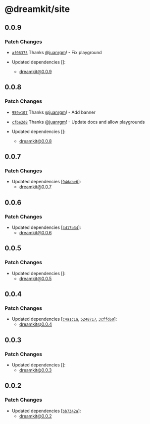# @dreamkit/site

## 0.0.9

### Patch Changes

- [`af06375`](https://github.com/swordev/dreamkit/commit/af0637554c6579dbf31667a8e47807242ece5baf) Thanks [@juanrgm](https://github.com/juanrgm)! - Fix playground

- Updated dependencies []:
  - dreamkit@0.0.9

## 0.0.8

### Patch Changes

- [`959e107`](https://github.com/swordev/dreamkit/commit/959e107e9c2f515ef5e4fdbe295ea32b515736f7) Thanks [@juanrgm](https://github.com/juanrgm)! - Add banner

- [`cfbe2d8`](https://github.com/swordev/dreamkit/commit/cfbe2d867f360cdf896c047ed9ddc750131435ca) Thanks [@juanrgm](https://github.com/juanrgm)! - Update docs and allow playgrounds

- Updated dependencies []:
  - dreamkit@0.0.8

## 0.0.7

### Patch Changes

- Updated dependencies [[`94dabe6`](https://github.com/swordev/dreamkit/commit/94dabe6e524b68b08312b03eaeea11f76202afb7)]:
  - dreamkit@0.0.7

## 0.0.6

### Patch Changes

- Updated dependencies [[`4d17b34`](https://github.com/swordev/dreamkit/commit/4d17b3496823f22cdf1ec76525fa87ba59c463d5)]:
  - dreamkit@0.0.6

## 0.0.5

### Patch Changes

- Updated dependencies []:
  - dreamkit@0.0.5

## 0.0.4

### Patch Changes

- Updated dependencies [[`c4a1c1a`](https://github.com/swordev/dreamkit/commit/c4a1c1a4263a7f871cdb04105aa466a81820c583), [`5248717`](https://github.com/swordev/dreamkit/commit/52487177cdbc7f90643bfcffa807f682cca84704), [`3cffd60`](https://github.com/swordev/dreamkit/commit/3cffd60ad52786b46faa1e6c48e43537cde13cc7)]:
  - dreamkit@0.0.4

## 0.0.3

### Patch Changes

- Updated dependencies []:
  - dreamkit@0.0.3

## 0.0.2

### Patch Changes

- Updated dependencies [[`bb7342a`](https://github.com/swordev/dreamkit/commit/bb7342a702f67d5b17c0908fb58a42cb7d9fe62b)]:
  - dreamkit@0.0.2
